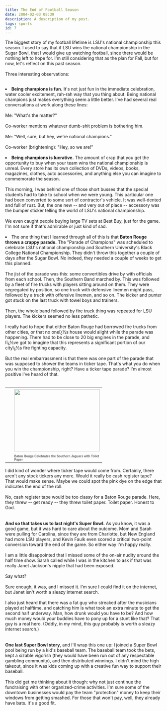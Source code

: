```yaml
---
title: The End of Football Season
date: 2004-02-03 08:39
description: A description of my post.
tags: sports
id: 7
---
```

The biggest story of my football lifetime is LSU's national championship this season.  I used to say that if LSU wins the national championship in the Sugar Bowl, that I would give up watching football, since there would be nothing left to hope for.  I'm still considering that as the plan for Fall, but for now, let's reflect on this past season.<br />
<br />
Three interesting observations:<br />
<br />
<li>  <b>Being champions is fun.</b>  It's not just fun in the immediate celebration, water cooler excitement, rah-rah way that you thing about.  Being national champions just makes everything seem a little better.  I've had several real conversations at work along these lines:<br />
<br />
Me:  "What's the matter?"<br />
<br />
Co-worker mentions whatever dumb-shit problem is bothering him.<br />
<br />
Me:  "Well, sure, but hey, we're national champions."<br />
<br />
Co-worker (brightening):  "Hey, so we are!"<br />
<br />
</li><li>  <b>Being champions is lucrative.</b>  The amount of crap that you get the opportunity to buy when your team wins the national championship is unreal.  Every store has its own collection of DVDs, videos, books, magazines, clothes, auto accessories, and anything else you can imagine to commemorate the season.  <br />
<br />
This morning, I was behind one of those short busses that the special students had to take to school when we were young.  This particular one had been converted to some sort of contractor's vehicle.  It was well-dented and full of rust.  But, the one new -- and very out of place -- accessory was the bumper sticker telling the world of LSU's national championship.<br />
<br />
We even caught people buying large TV sets at Best Buy, just for the game.  I'm not sure if that's admirable or just kind of sad.<br />
<br />
</li><li>  The one thing that I learned through all of this is that <b>Baton Rouge throws a crappy parade.</b>  The "Parade of Champions" was scheduled to celebrate LSU's national championship and Southern University's Black College National Championship.  They didn't throw this together a couple of days after the Sugar Bowl.  No indeed, they needed a couple of weeks to get this planned.<br />
<br />
The jist of the parade was this:  some convertibles drive by with officials from each school.  Then, the Southern Band marched by.  This was followed by a fleet of fire trucks with players sitting around on them.  They were segregated by position, so one truck with defensive linemen might pass, followed by a truck with offensive linemen, and so on.  The kicker and punter got stuck on the last truck with towel boys and trainers.<br />
<br />
Then, the whole band followed by fire truck thing was repeated for LSU players.  The kickers seemed no less pathetic.<br />
<br />
I really had to hope that either Baton Rouge had borrowed fire trucks from other cities, or that no oneï¿½s house would alight while the parade was happening.  There had to be close to 20 big engines in the parade, and Iï¿½ve got to imagine that this represents a significant portion of our cityï¿½s fire fighting capacity.<br />
<br />
But the real embarrassment is that there was one part of the parade that was supposed to shower the teams in ticker tape.  That's what you do when you win the championship, right?  Have a ticker tape parade?  I'm almost positive I've heard of that.<br />
<br />
<table cellpadding=0 cellspacing=0 border=0 align=right><tr><td width=5 rowspan=2><spacer type=block width=5 height=1></spacer></td><td width=275><img src="/img/PoorTownsTickerTape.jpg" height=200 width=275 aborder=0 vspace=4/></td></tr><tr><td width=275><font face="verdana, arial, geneva" size=1 color=#666666><b>Baton Rouge Celebrates the Southern Jaguars with Toilet Paper</b></font></td></tr></table><br />
<br />
I did kind of wonder where ticker tape would come from.  Certainly, there aren't any stock tickers any more.  Would it really be cash register tape?  That would make sense.  Maybe we could spot the pink dye on the edge that indicates the end of the roll.<br />
<br />
No, cash register tape would be too classy for a Baton Rouge parade.  Here, they threw -- get ready -- they threw toilet paper.  Toilet paper.  Honest to God.<br />
<br />
<br />
<b>And so that takes us to last night's Super Bowl.</b>  As you know, it was a good game, but it was hard to care about the outcome.  Mom and Sarah were pulling for Carolina, since they are from Charlotte, but New England had more LSU players, and Kevin Faulk even scored a critical two-point conversion toward the end of the game.  So either way I'm happy really.<br />
<br />
I am a little disappointed that I missed some of the on-air nudity around the half time show.  Sarah called while I was in the kitchen to ask if that was really Janet Jackson's nipple that had been exposed.  <br />
<br />
Say what?  <br />
<br />
Sure enough, it was, and I missed it.  I'm sure I could find it on the internet, but Janet isn't worth a sleazy internet search.<br />
<br />
I also just heard that there was a fat guy who streaked after the musicians played at halftime, and catching him is what took an extra minute to get the second half underway.  Man, how drunk would you have to be?  And how much money would your buddies have to pony up for a stunt like that?  That guy is a real hero.  (Oddly, in my mind, this guy probably is worth a sleazy internet search.)<br />
<br />
<br />
<b>One last Super Bowl story</b>, and I'll wrap this one up:  I joined a Super Bowl pool being run by a kid's baseball team.  The baseball team took the bets, kept a sizable vigorish (they would have been run out of any respectable gambling community), and then distributed winnings.  I didn't mind the high takeout, since it was kids coming up with a creative fun way to support their baseball.  <br />
<br />
This did get me thinking about it though:  why not just continue the fundraising with other organized-crime activities.  I'm sure some of the downtown businesses would pay the team "protection" money to keep their windows from getting smashed.  For those that won't pay, well, they already have bats.  It's a good fit.<br />
<br />

</li>